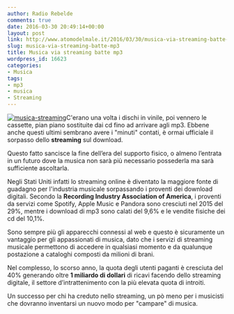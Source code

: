 ```yaml
---
author: Radio Rebelde
comments: true
date: 2016-03-30 20:49:14+00:00
layout: post
link: http://www.atomodelmale.it/2016/03/30/musica-via-streaming-batte-mp3/
slug: musica-via-streaming-batte-mp3
title: Musica via streaming batte mp3
wordpress_id: 16623
categories:
- Musica
tags:
- mp3
- musica
- Streaming
---
```


[![musica-streaming](http://www.atomodelmale.it/wp-content/uploads/2016/03/musica-streaming-300x200.jpg)](http://www.atomodelmale.it/2016/03/30/musica-via-streaming-batte-mp3/musica-streaming/)C'erano una volta i dischi in vinile, poi vennero le cassette, pian piano sostituite dai cd fino ad arrivare agli mp3. Ebbene anche questi ultimi sembrano avere i "minuti" contati, è ormai ufficiale il sorpasso dello **streaming** sul download.

Questo fatto sancisce la fine dell’era del supporto fisico, o almeno l’entrata in un futuro dove la musica non sarà più necessario possederla ma sarà sufficiente ascoltarla.

Negli Stati Uniti infatti lo streaming online è diventato la maggiore fonte di guadagno per l'industria musicale sorpassando i proventi dei download digitali. Secondo la **Recording Industry Association of America**, i proventi da servizi come Spotify, Apple Music e Pandora sono cresciuti nel 2015 del 29%, mentre i download di mp3 sono calati del 9,6% e le vendite fisiche dei cd del 10,1%.



Sono sempre più gli apparecchi connessi al web e questo è sicuramente un vantaggio per gli appassionati di musica, dato che i servizi di streaming musicale permettono di accedere in qualsiasi momento e da qualunque postazione a cataloghi composti da milioni di brani.

Nel complesso, lo scorso anno, la quota degli utenti paganti è cresciuta del 40% generando oltre **1 miliardo di dollari** di ricavi facendo dello streaming digitale, il settore d’intrattenimento con la più elevata quota di introiti.

Un successo per chi ha creduto nello streaming, un pò meno per i musicisti che dovranno inventarsi un nuovo modo per "campare" di musica.
